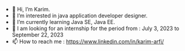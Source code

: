- 👋 Hi, I’m Karim.
- 👀 I’m interested in java application developer designer.
- 🌱 I’m currently learning Java SE, Java EE.
- 💞️ I am looking for an internship for the period from : July 3, 2023 to September 22, 2023
- 📫 How to reach me : https://www.linkedin.com/in/karim-arfi/
